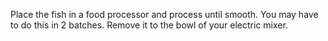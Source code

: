Place the fish in a food processor and process until smooth. You may have to do this in 2 batches. Remove it to the bowl of your electric mixer.
